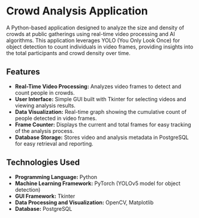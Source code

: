 <h1>Crowd Analysis Application</h1>

<p>A Python-based application designed to analyze the size and density of crowds at public gatherings using real-time video processing and AI algorithms. This application leverages YOLO (You Only Look Once) for object detection to count individuals in video frames, providing insights into the total participants and crowd density over time.</p>

<h2>Features</h2>
<ul>
    <li><strong>Real-Time Video Processing:</strong> Analyzes video frames to detect and count people in crowds.</li>
    <li><strong>User Interface:</strong> Simple GUI built with Tkinter for selecting videos and viewing analysis results.</li>
    <li><strong>Data Visualization:</strong> Real-time graph showing the cumulative count of people detected in video frames.</li>
    <li><strong>Frame Counter:</strong> Displays the current and total frames for easy tracking of the analysis process.</li>
    <li><strong>Database Storage:</strong> Stores video and analysis metadata in PostgreSQL for easy retrieval and reporting.</li>
</ul>

<h2>Technologies Used</h2>
<ul>
    <li><strong>Programming Language:</strong> Python</li>
    <li><strong>Machine Learning Framework:</strong> PyTorch (YOLOv5 model for object detection)</li>
    <li><strong>GUI Framework:</strong> Tkinter</li>
    <li><strong>Data Processing and Visualization:</strong> OpenCV, Matplotlib</li>
    <li><strong>Database:</strong> PostgreSQL</li>
</ul>
